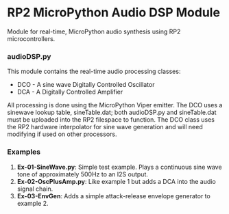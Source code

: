 # RP2 MicroPython Audio DSP Module

Module for real-time, MicroPython audio synthesis using RP2 microcontrollers.

### audioDSP.py
This module contains the real-time audio processing classes:

- DCO - A sine wave Digitally Controlled Oscillator
- DCA - A Digitally Controlled Amplifier

All processing is done using the MicroPython Viper emitter. The DCO uses a sinewave lookup table, sineTable.dat; both audioDSP.py and sineTable.dat must be uploaded into the RP2 filespace to function. The DCO class uses the RP2 hardware interpolator for sine wave generation and will need modifying if used on other processors.

### Examples

1. **Ex-01-SineWave.py**: Simple test example. Plays a continuous sine wave tone of approximately 500Hz to an I2S output.
2. **Ex-02-OscPlusAmp.py**: Like example 1 but adds a DCA into the audio signal chain.
3. **Ex-03-EnvGen**: Adds a simple attack-release envelope generator to example 2.

